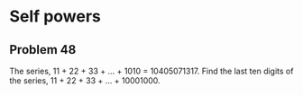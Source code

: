 #  Self powers
## Problem 48



The series, 11 + 22 + 33 + ... + 1010 = 10405071317.
Find the last ten digits of the series, 11 + 22 + 33 + ... + 10001000.



